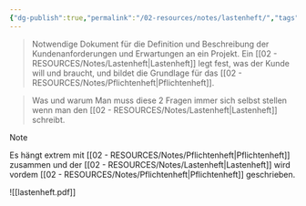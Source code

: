 ```yaml
---
{"dg-publish":true,"permalink":"/02-resources/notes/lastenheft/","tags":["projektmanagement","GFN/prüfungsrelevant/AP1/vorbereitung"],"noteIcon":"","updated":"2025-08-29T10:29:50.000+02:00"}
---
```


>Notwendige Dokument für die Definition und Beschreibung der Kundenanforderungen und Erwartungen an ein Projekt. Ein [[02 - RESOURCES/Notes/Lastenheft\|Lastenheft]] legt fest, was der Kunde will und braucht, und bildet die Grundlage für das [[02 - RESOURCES/Notes/Pflichtenheft\|Pflichtenheft]].

>Was und warum
>Man muss diese 2 Fragen immer sich selbst stellen wenn man den [[02 - RESOURCES/Notes/Lastenheft\|Lastenheft]] schreibt.

>[!note] 
>Es hängt extrem mit [[02 - RESOURCES/Notes/Pflichtenheft\|Pflichtenheft]] zusammen und der [[02 - RESOURCES/Notes/Lastenheft\|Lastenheft]] wird vordem [[02 - RESOURCES/Notes/Pflichtenheft\|Pflichtenheft]] geschrieben.


![[lastenheft.pdf]]